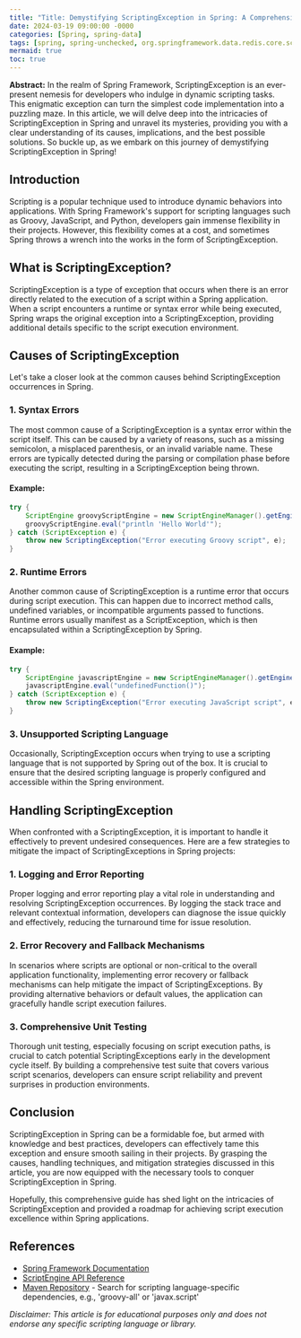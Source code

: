 ```yaml
---
title: "Title: Demystifying ScriptingException in Spring: A Comprehensive Guide"
date: 2024-03-19 09:00:00 -0000
categories: [Spring, spring-data]
tags: [spring, spring-unchecked, org.springframework.data.redis.core.script]
mermaid: true
toc: true
---
```



**Abstract:** 
In the realm of Spring Framework, ScriptingException is an ever-present nemesis for developers who indulge in dynamic scripting tasks. This enigmatic exception can turn the simplest code implementation into a puzzling maze. In this article, we will delve deep into the intricacies of ScriptingException in Spring and unravel its mysteries, providing you with a clear understanding of its causes, implications, and the best possible solutions. So buckle up, as we embark on this journey of demystifying ScriptingException in Spring!

## Introduction

Scripting is a popular technique used to introduce dynamic behaviors into applications. With Spring Framework's support for scripting languages such as Groovy, JavaScript, and Python, developers gain immense flexibility in their projects. However, this flexibility comes at a cost, and sometimes Spring throws a wrench into the works in the form of ScriptingException.

## What is ScriptingException?

ScriptingException is a type of exception that occurs when there is an error directly related to the execution of a script within a Spring application. When a script encounters a runtime or syntax error while being executed, Spring wraps the original exception into a ScriptingException, providing additional details specific to the script execution environment.

## Causes of ScriptingException

Let's take a closer look at the common causes behind ScriptingException occurrences in Spring.

### 1. Syntax Errors

The most common cause of a ScriptingException is a syntax error within the script itself. This can be caused by a variety of reasons, such as a missing semicolon, a misplaced parenthesis, or an invalid variable name. These errors are typically detected during the parsing or compilation phase before executing the script, resulting in a ScriptingException being thrown.

#### Example:
```java
try {
    ScriptEngine groovyScriptEngine = new ScriptEngineManager().getEngineByName("groovy");
    groovyScriptEngine.eval("println 'Hello World'");
} catch (ScriptException e) {
    throw new ScriptingException("Error executing Groovy script", e);
}
```

### 2. Runtime Errors

Another common cause of ScriptingException is a runtime error that occurs during script execution. This can happen due to incorrect method calls, undefined variables, or incompatible arguments passed to functions. Runtime errors usually manifest as a ScriptException, which is then encapsulated within a ScriptingException by Spring.

#### Example:
```java
try {
    ScriptEngine javascriptEngine = new ScriptEngineManager().getEngineByName("js");
    javascriptEngine.eval("undefinedFunction()");
} catch (ScriptException e) {
    throw new ScriptingException("Error executing JavaScript script", e);
}
```

### 3. Unsupported Scripting Language

Occasionally, ScriptingException occurs when trying to use a scripting language that is not supported by Spring out of the box. It is crucial to ensure that the desired scripting language is properly configured and accessible within the Spring environment.

## Handling ScriptingException

When confronted with a ScriptingException, it is important to handle it effectively to prevent undesired consequences. Here are a few strategies to mitigate the impact of ScriptingExceptions in Spring projects:

### 1. Logging and Error Reporting

Proper logging and error reporting play a vital role in understanding and resolving ScriptingException occurrences. By logging the stack trace and relevant contextual information, developers can diagnose the issue quickly and effectively, reducing the turnaround time for issue resolution.

### 2. Error Recovery and Fallback Mechanisms

In scenarios where scripts are optional or non-critical to the overall application functionality, implementing error recovery or fallback mechanisms can help mitigate the impact of ScriptingExceptions. By providing alternative behaviors or default values, the application can gracefully handle script execution failures.

### 3. Comprehensive Unit Testing

Thorough unit testing, especially focusing on script execution paths, is crucial to catch potential ScriptingExceptions early in the development cycle itself. By building a comprehensive test suite that covers various script scenarios, developers can ensure script reliability and prevent surprises in production environments.

## Conclusion

ScriptingException in Spring can be a formidable foe, but armed with knowledge and best practices, developers can effectively tame this exception and ensure smooth sailing in their projects. By grasping the causes, handling techniques, and mitigation strategies discussed in this article, you are now equipped with the necessary tools to conquer ScriptingException in Spring.

Hopefully, this comprehensive guide has shed light on the intricacies of ScriptingException and provided a roadmap for achieving script execution excellence within Spring applications.

## References

- [Spring Framework Documentation](https://docs.spring.io/spring-framework/docs/current/reference/html/)
- [ScriptEngine API Reference](https://docs.oracle.com/en/java/javase/14/docs/api/javax/script/ScriptEngine.html)
- [Maven Repository](https://mvnrepository.com/) - Search for scripting language-specific dependencies, e.g., 'groovy-all' or 'javax.script'

*Disclaimer: This article is for educational purposes only and does not endorse any specific scripting language or library.*